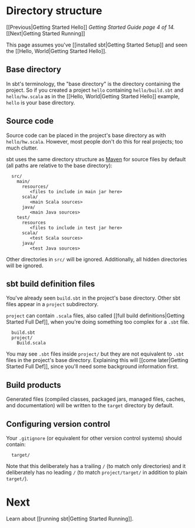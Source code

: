 [Maven]: http://maven.apache.org/

# Directory structure

[[Previous|Getting Started Hello]] _Getting Started Guide page 4 of 14._ [[Next|Getting Started Running]]

This page assumes you've [[installed sbt|Getting Started Setup]] and seen the [[Hello, World|Getting Started Hello]].

## Base directory

In sbt's terminology, the "base directory" is the directory containing the
project. So if you created a project `hello` containing `hello/build.sbt`
and `hello/hw.scala` as in the [[Hello, World|Getting Started Hello]] example, `hello`
is your base directory.

## Source code

Source code can be placed in the project's base directory as with
`hello/hw.scala`. However, most people don't do this for real projects; too
much clutter.

sbt uses the same directory structure as [Maven] for source files by default
(all paths are relative to the base directory):

```text
  src/
    main/
      resources/
         <files to include in main jar here>
      scala/
         <main Scala sources>
      java/
         <main Java sources>
    test/
      resources
         <files to include in test jar here>
      scala/
         <test Scala sources>
      java/
         <test Java sources>
```

Other directories in `src/` will be ignored.  Additionally, all hidden directories will be ignored.

## sbt build definition files

You've already seen `build.sbt` in the project's base directory. Other sbt
files appear in a `project` subdirectory.

`project` can contain `.scala` files, also called
[[full build definitions|Getting Started Full Def]], when you're doing
something too complex for a `.sbt` file.

```text
  build.sbt
  project/
    Build.scala
```

You may see `.sbt` files inside `project/` but they are not equivalent to
`.sbt` files in the project's base directory. Explaining this will
[[come later|Getting Started Full Def]], since you'll need some background
information first.

## Build products

Generated files (compiled classes, packaged jars, managed files, caches, and documentation) will be written to the `target` directory by default.

## Configuring version control

Your `.gitignore` (or equivalent for other version control systems) should contain:

```text
  target/
```

Note that this deliberately has a trailing `/` (to match only
directories) and it deliberately has no leading `/` (to match
`project/target/` in addition to plain `target/`).

# Next

Learn about [[running sbt|Getting Started Running]].
